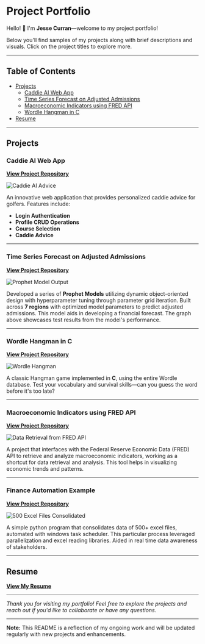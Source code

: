 # Project Portfolio

Hello! 👋 I'm **Jesse Curran**—welcome to my project portfolio!

Below you'll find samples of my projects along with brief descriptions and visuals. Click on the project titles to explore more.

---

## Table of Contents

- [Projects](#projects)
  - [Caddie AI Web App](#caddie-ai-web-app)
  - [Time Series Forecast on Adjusted Admissions](#time-series-forecast-on-adjusted-admissions)
  - [Macroeconomic Indicators using FRED API](#macroeconomic-indicators-using-fred-api)
  - [Wordle Hangman in C](#wordle-hangman-in-c)
- [Resume](#resume)

---

## Projects

### Caddie AI Web App

[**View Project Repository**](https://github.com/jesse-curran/my-programs/tree/main/caddie_ai)

![Caddie AI Advice](https://github.com/user-attachments/assets/d73e56f0-63ab-452b-85db-552413a6d115)

An innovative web application that provides personalized caddie advice for golfers. Features include:

- **Login Authentication**
- **Profile CRUD Operations**
- **Course Selection**
- **Caddie Advice**

---

### Time Series Forecast on Adjusted Admissions

[**View Project Repository**](https://github.com/jesse-curran/my-programs/tree/main/machine_learning/time_series_financial_forecast)

![Prophet Model Output](https://github.com/user-attachments/assets/d0c35902-132c-474b-b289-00c333f8ba5a)

Developed a series of **Prophet Models** utilizing dynamic object-oriented design with hyperparameter tuning through parameter grid iteration. Built across **7 regions** with optimized model parameters to predict adjusted admissions. This model aids in developing a financial forecast. The graph above showcases test results from the model's performance.

---

### Wordle Hangman in C

[**View Project Repository**](https://github.com/jesse-curran/my-programs/tree/main/wordle_hangman_in_C)

![Wordle Hangman](https://github.com/user-attachments/assets/c6de6182-e6d0-4b07-b303-7e5edcbba184)

A classic Hangman game implemented in **C**, using the entire Wordle database. Test your vocabulary and survival skills—can you guess the word before it's too late?

---

### Macroeconomic Indicators using FRED API

[**View Project Repository**](https://github.com/jesse-curran/my-programs/tree/main/macroecon_indicators)

![Data Retrieval from FRED API](https://github.com/user-attachments/assets/4e18a688-c4d8-4f9d-a6ac-59f696aadb48)

A project that interfaces with the Federal Reserve Economic Data (FRED) API to retrieve and analyze macroeconomic indicators, working as a shortcut for data retrieval and analysis. This tool helps in visualizing economic trends and patterns.

---

### Finance Automation Example

[**View Project Repository**](https://github.com/jesse-curran/my-programs/tree/main/work_programming/work_programming_scripts.pdf)

![500 Excel Files Consolidated](https://github.com/user-attachments/assets/04e87f3d-439c-4545-bfcc-2736afe2c814)


A simple python program that consolidates data of 500+ excel files, automated with windows task scheduler. This particular process leveraged parallelization and excel reading libraries. Aided in real time data awareness of stakeholders.

---

## Resume

[**View My Resume**](https://github.com/user-attachments/files/17926085/resume_jessecurran.pdf)


---

*Thank you for visiting my portfolio! Feel free to explore the projects and reach out if you'd like to collaborate or have any questions.*

---

**Note:** This README is a reflection of my ongoing work and will be updated regularly with new projects and enhancements.
